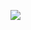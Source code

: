 <p>
<img src="https://user-images.githubusercontent.com/120082785/224496272-f609f76a-bd08-4d19-aaa2-6605ae4572e6.png">
</p>
